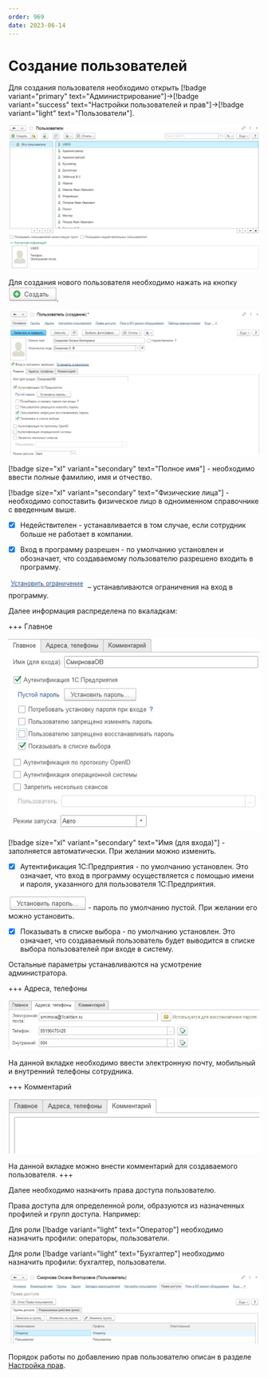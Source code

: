 ```yaml
---
order: 969
date: 2023-06-14
---
```

# Создание пользователей

Для создания пользователя необходимо открыть [!badge variant="primary" text="Администрирование"]->[!badge variant="success" text="Настройки пользователей и прав"]->[!badge variant="light" text="Пользователи"].

![Форма списка пользователей](/images/Форма_списка_создания_пользователя.jpg)

Для создания нового пользователя необходимо нажать на кнопку ![](/images/Создать_пользователя.jpg).

![Форма создание пользователя](/images/Форма_создание_пользователя.jpg)

[!badge size="xl" variant="secondary" text="Полное имя"] - необходимо ввести полные фамилию, имя и отчество.

[!badge size="xl" variant="secondary" text="Физические лица"] - необходимо сопоставить физическое лицо в одноименном справочнике с введенным выше.

- [x] Недействителен - устанавливается в том случае, если сотрудник больше не работает в компании.

- [x] Вход в программу разрешен - по умолчанию установлен и обозначает, что создаваемому пользователю разрешено входить в программу.

![](/images/Установить_ограничение.jpg) – устанавливаются ограничения на вход в программу.

Далее информация распределена по вкаладкам:

+++ Главное

![](/images/Вкладка_главное_создание_пользователя.jpg) 

[!badge size="xl" variant="secondary" text="Имя (для входа)"] - заполняется автоматически. При желании можно изменить.

- [x] Аутентификация 1С:Предприятия - по умолчанию установлен. Это означает, что вход в программу осуществляется с помощью имени и пароля, указанного для пользователя 1С:Предприятия.

![](/images/Установить_пароль.jpg) - пароль по умолчанию пустой. При желании его можно установить.

- [x] Показывать в списке выбора - по умолчанию установлен. Это означает, что создаваемый пользователь будет выводится в списке выбора пользователей при входе в систему.

Остальные параметры устанавливаются на усмотрение администратора.

+++ Адреса, телефоны

![](/images/Вкладка_адреса_и_телефоны.jpg) 

На данной вкладке необходимо ввести электронную почту, мобильный и внутренний телефоны сотрудника. 

+++ Комментарий

![](/images/Вкладка_комментарий_создание_пользователя.jpg) 

На данной вкладке можно внести комментарий для создаваемого пользователя.
+++

Далее необходимо назначить права доступа пользователю. 

Права доступа для определенной роли, образуются из назначенных профилей и групп доступа. Например:

Для роли [!badge variant="light" text="Оператор"] необходимо назначить профили: операторы, пользователи.

Для роли [!badge variant="light" text="Бухгалтер"] необходимо назначить профили: бухгалтер, пользователи.

![](/images/Назначение_прав_пользователю.jpg) 

Порядок работы по добавлению прав пользователю описан в разделе [Настройка прав](/1-руководство-администратора/1-настройка-прав/).

